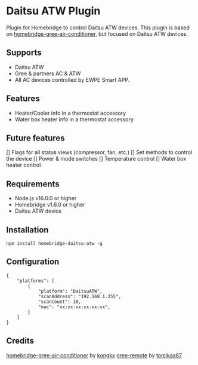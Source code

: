 # Daitsu ATW Plugin

Plugin for Homebridge to control Daitsu ATW devices. This plugin is based on [homebridge-gree-air-conditioner](https://www.npmjs.com/package/homebridge-gree-air-conditioner), but focused on Daitsu ATW devices.

## Supports

- Daitsu ATW
- Gree & partners AC & ATW
- All AC devices controlled by EWPE Smart APP.

## Features

- Heater/Cooler info in a thermostat accessory
- Water box heater info in a thermostat accessory

## Future features

[] Flags for all status views (compressor, fan, etc.)
[] Set methods to control the device
[] Power & mode switches
[] Temperature control
[] Water box heater control

## Requirements

- Node.js v16.0.0 or higher
- Homebridge v1.6.0 or higher
- Daitsu ATW device

## Installation

```
npm install homebridge-daitsu-atw -g
```

## Configuration

```
{
    "platforms": [
        {
            "platform": "DaitsuATW",
            "scanAddress": "192.168.1.255",
            "scanCount": 10,
            "mac": "xx:xx:xx:xx:xx:xx",
        }
    ]
}

```

## Credits

[homebridge-gree-air-conditioner](https://github.com/kongkx/homebridge-gree-air-conditioner) by [kongkx](https://github.com/kongkx)
[gree-remote](https://github.com/tomikaa87/gree-remote/issues/43) by [tomikaa87](https://github.com/tomikaa87)
